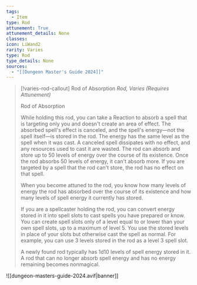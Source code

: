 ```yaml
---
tags:
  - Item
type: Rod
attunement: True
attunement_details: None
classes:
icon: LiWand2
rarity: Varies
type: Rod
type_details: None
sources: 
  - "[[Dungeon Master's Guide 2024]]"
---
```

>[!varies-rod-callout] Rod of Absorption
>_Rod, Varies (Requires Attunement)_
>
>Rod of Absorption
>
>While holding this rod, you can take a Reaction to absorb a spell that is targeting only you and doesn't create an area of effect. The absorbed spell's effect is canceled, and the spell's energy—not the spell itself—is stored in the rod. The energy has the same level as the spell when it was cast. A canceled spell dissipates with no effect, and any resources used to cast it are wasted. The rod can absorb and store up to 50 levels of energy over the course of its existence. Once the rod absorbs 50 levels of energy, it can't absorb more. If you are targeted by a spell that the rod can't store, the rod has no effect on that spell.
>
>When you become attuned to the rod, you know how many levels of energy the rod has absorbed over the course of its existence and how many levels of spell energy it currently has stored.
>
>If you are a spellcaster holding the rod, you can convert energy stored in it into spell slots to cast spells you have prepared or know. You can create spell slots only of a level equal to or lower than your own spell slots, up to a maximum of level 5. You use the stored levels in place of your slots but otherwise cast the spell as normal. For example, you can use 3 levels stored in the rod as a level 3 spell slot.
>
>A newly found rod typically has 1d10 levels of spell energy stored in it. A rod that can no longer absorb spell energy and has no energy remaining becomes nonmagical.
>


![[dungeon-masters-guide-2024.avif|banner]]